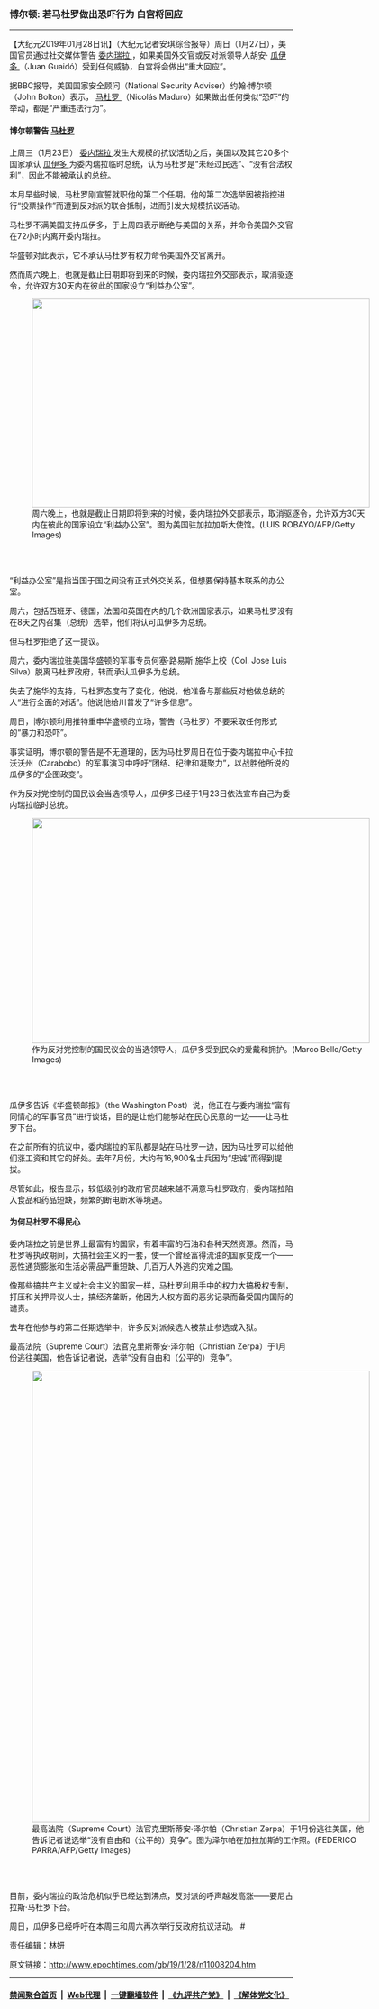 ### 博尔顿: 若马杜罗做出恐吓行为 白宫将回应
------------------------

<p>
 【大纪元2019年01月28日讯】（大纪元记者安琪综合报导）周日（1月27日），美国官员通过社交媒体警告
 <a href="http://www.epochtimes.com/gb/tag/%E5%A7%94%E5%86%85%E7%91%9E%E6%8B%89.html">
  委内瑞拉
 </a>
 ，如果美国外交官或反对派领导人胡安·
 <a href="http://www.epochtimes.com/gb/tag/%E7%93%9C%E4%BC%8A%E5%A4%9A.html">
  瓜伊多
 </a>
 （Juan Guaidó）受到任何威胁，白宫将会做出“重大回应”。
</p>
<p>
 据BBC报导，美国国家安全顾问（National Security Adviser）约翰·博尔顿（John Bolton）表示，
 <a href="http://www.epochtimes.com/gb/tag/%E9%A9%AC%E6%9D%9C%E7%BD%97.html">
  马杜罗
 </a>
 （Nicolás Maduro）如果做出任何类似“恐吓”的举动，都是“严重违法行为”。
</p>
<h4>
 博尔顿警告
 <a href="http://www.epochtimes.com/gb/tag/%E9%A9%AC%E6%9D%9C%E7%BD%97.html">
  马杜罗
 </a>
</h4>
<p>
 上周三（1月23日）
 <a href="http://www.epochtimes.com/gb/tag/%E5%A7%94%E5%86%85%E7%91%9E%E6%8B%89.html">
  委内瑞拉
 </a>
 发生大规模的抗议活动之后，美国以及其它20多个国家承认
 <a href="http://www.epochtimes.com/gb/tag/%E7%93%9C%E4%BC%8A%E5%A4%9A.html">
  瓜伊多
 </a>
 为委内瑞拉临时总统，认为马杜罗是“未经过民选”、“没有合法权利”，因此不能被承认的总统。
</p>
<p>
 本月早些时候，马杜罗刚宣誓就职他的第二个任期。他的第二次选举因被指控进行“投票操作”而遭到反对派的联合抵制，进而引发大规模抗议活动。
</p>
<p>
 马杜罗不满美国支持瓜伊多，于上周四表示断绝与美国的关系，并命令美国外交官在72小时内离开委内瑞拉。
</p>
<p>
 华盛顿对此表示，它不承认马杜罗有权力命令美国外交官离开。
</p>
<p>
 然而周六晚上，也就是截止日期即将到来的时候，委内瑞拉外交部表示，取消驱逐令，允许双方30天内在彼此的国家设立“利益办公室”。
</p>
<figure class="wp-caption aligncenter" id="attachment_11008299" style="width: 600px">
 <a href="http://i.epochtimes.com/assets/uploads/2019/01/GettyImages-1090225296.jpg">
  <img alt="" class="wp-image-11008299 size-large" height="370" src="http://i.epochtimes.com/assets/uploads/2019/01/GettyImages-1090225296-600x370.jpg" width="600"/>
 </a>
 <br/><figcaption class="wp-caption-text">
  周六晚上，也就是截止日期即将到来的时候，委内瑞拉外交部表示，取消驱逐令，允许双方30天内在彼此的国家设立“利益办公室”。图为美国驻加拉加斯大使馆。(LUIS ROBAYO/AFP/Getty Images)
 </figcaption><br/>
</figure><br/>
<p>
 “利益办公室”是指当国于国之间没有正式外交关系，但想要保持基本联系的办公室。
</p>
<p>
 周六，包括西班牙、德国，法国和英国在内的几个欧洲国家表示，如果马杜罗没有在8天之内召集（总统）选举，他们将认可瓜伊多为总统。
</p>
<p>
 但马杜罗拒绝了这一提议。
</p>
<p>
 周六，委内瑞拉驻美国华盛顿的军事专员何塞·路易斯·施华上校（Col. Jose Luis Silva）脱离马杜罗政府，转而承认瓜伊多为总统。
</p>
<p>
 失去了施华的支持，马杜罗态度有了变化，他说，他准备与那些反对他做总统的人“进行全面的对话”。他说他给川普发了“许多信息”。
</p>
<p>
 周日，博尔顿利用推特重申华盛顿的立场，警告（马杜罗）不要采取任何形式的“暴力和恐吓”。
</p>
<p>
 事实证明，博尔顿的警告是不无道理的，因为马杜罗周日在位于委内瑞拉中心卡拉沃沃州（Carabobo）的军事演习中呼吁“团结、纪律和凝聚力”，以战胜他所说的瓜伊多的“企图政变”。
</p>
<p>
 作为反对党控制的国民议会当选领导人，瓜伊多已经于1月23日依法宣布自己为委内瑞拉临时总统。
</p>
<figure class="wp-caption aligncenter" id="attachment_11008288" style="width: 600px">
 <a href="http://i.epochtimes.com/assets/uploads/2019/01/GettyImages-1125153991.jpg">
  <img alt="" class="wp-image-11008288 size-large" height="400" src="http://i.epochtimes.com/assets/uploads/2019/01/GettyImages-1125153991-600x400.jpg" width="600"/>
 </a>
 <br/><figcaption class="wp-caption-text">
  作为反对党控制的国民议会的当选领导人，瓜伊多受到民众的爱戴和拥护。(Marco Bello/Getty Images)
 </figcaption><br/>
</figure><br/>
<p>
 瓜伊多告诉《华盛顿邮报》（the Washington Post）说，他正在与委内瑞拉“富有同情心的军事官员”进行谈话，目的是让他们能够站在民心民意的一边——让马杜罗下台。
</p>
<p>
 在之前所有的抗议中，委内瑞拉的军队都是站在马杜罗一边，因为马杜罗可以给他们涨工资和其它的好处。去年7月份，大约有16,900名士兵因为“忠诚”而得到提拔。
</p>
<p>
 尽管如此，报告显示，较低级别的政府官员越来越不满意马杜罗政府，委内瑞拉陷入食品和药品短缺，频繁的断电断水等境遇。
</p>
<h4>
 为何马杜罗不得民心
</h4>
<p>
 委内瑞拉之前是世界上最富有的国家，有着丰富的石油和各种天然资源。然而，马杜罗等执政期间，大搞社会主义的一套，使一个曾经富得流油的国家变成一个——恶性通货膨胀和生活必需品严重短缺、几百万人外逃的灾难之国。
</p>
<p>
 像那些搞共产主义或社会主义的国家一样，马杜罗利用手中的权力大搞极权专制，打压和关押异议人士，搞经济垄断，他因为人权方面的恶劣记录而备受国内国际的谴责。
</p>
<p>
 去年在他参与的第二任期选举中，许多反对派候选人被禁止参选或入狱。
</p>
<p>
 最高法院（Supreme Court）法官克里斯蒂安·泽尔帕（Christian Zerpa）于1月份逃往美国，他告诉记者说，选举“没有自由和（公平的）竞争”。
</p>
<figure class="wp-caption aligncenter" id="attachment_11008275" style="width: 600px">
 <a href="http://i.epochtimes.com/assets/uploads/2019/01/GettyImages-1078855630.jpg">
  <img alt="" class="wp-image-11008275 size-large" height="802" src="http://i.epochtimes.com/assets/uploads/2019/01/GettyImages-1078855630-600x802.jpg" width="600"/>
 </a>
 <br/><figcaption class="wp-caption-text">
  最高法院（Supreme Court）法官克里斯蒂安·泽尔帕（Christian Zerpa）于1月份逃往美国，他告诉记者说选举“没有自由和（公平的）竞争”。图为泽尔帕在加拉加斯的工作照。(FEDERICO PARRA/AFP/Getty Images)
 </figcaption><br/>
</figure><br/>
<p>
 目前，委内瑞拉的政治危机似乎已经达到沸点，反对派的呼声越发高涨——要尼古拉斯·马杜罗下台。
</p>
<p>
 周日，瓜伊多已经呼吁在本周三和周六再次举行反政府抗议活动。 #
</p>
<p>
 责任编辑：林妍
</p>

原文链接：http://www.epochtimes.com/gb/19/1/28/n11008204.htm


------------------------
#### [禁闻聚合首页](https://github.com/gfw-breaker/banned-news/blob/master/README.md) &nbsp;|&nbsp; [Web代理](https://github.com/gfw-breaker/open-proxy/blob/master/README.md) &nbsp;|&nbsp; [一键翻墙软件](https://github.com/gfw-breaker/nogfw/blob/master/README.md) &nbsp;|&nbsp; [《九评共产党》](https://github.com/gfw-breaker/9ping.md/blob/master/README.md#九评之一评共产党是什么) &nbsp;|&nbsp; [《解体党文化》](https://github.com/gfw-breaker/jtdwh.md/blob/master/README.md#绪论)